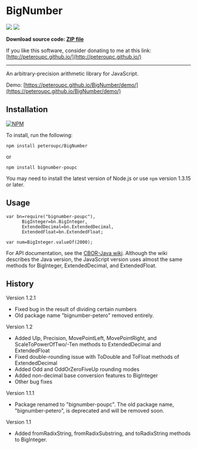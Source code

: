 BigNumber
=========

![](http://img.shields.io/npm/v/bignumber-poupc.svg?style=flat)
![](http://img.shields.io/npm/dm/bignumber-poupc.svg?style=flat)

**Download source code: [ZIP file](https://github.com/peteroupc/BigNumber/archive/master.zip)**

If you like this software, consider donating to me at this link: [http://peteroupc.github.io/](http://peteroupc.github.io/)

----

An arbitrary-precision arithmetic library for JavaScript.

Demo: [https://peteroupc.github.io/BigNumber/demo/](https://peteroupc.github.io/BigNumber/demo/)

Installation
--------------

[![NPM](https://nodei.co/npm/bignumber-poupc.png)](https://www.npmjs.com/package/bignumber-poupc/)

To install, run the following:

    npm install peteroupc/BigNumber

or

    npm install bignumber-poupc

You may need to install the latest version of Node.js or use `npm` version 1.3.15 or later.

Usage
--------------

    var bn=require("bignumber-poupc"),
          BigInteger=bn.BigInteger,
          ExtendedDecimal=bn.ExtendedDecimal,
          ExtendedFloat=bn.ExtendedFloat;

    var num=BigInteger.valueOf(2000);

For API documentation, see the [CBOR-Java wiki](https://github.com/peteroupc/CBOR-Java/wiki).
Although the wiki describes the Java version, the JavaScript version uses almost
the same methods for BigInteger, ExtendedDecimal, and ExtendedFloat.

History
------------

Version 1.2.1

- Fixed bug in the result of dividing certain numbers
- Old package name "bignumber-petero" removed entirely.

Version 1.2

- Added Ulp, Precision, MovePointLeft, MovePointRight, and ScaleToPowerOfTwo/-Ten methods to
  ExtendedDecimal and ExtendedFloat
- Fixed double-rounding issue with ToDouble and ToFloat methods
  of ExtendedDecimal
- Added Odd and OddOrZeroFiveUp rounding modes
- Added non-decimal base conversion features to BigInteger
- Other bug fixes

Version 1.1.1

- Package renamed to "bignumber-poupc".  The old package name, "bignumber-petero", is deprecated
and will be removed soon.

Version 1.1

- Added fromRadixString, fromRadixSubstring, and toRadixString methods to BigInteger.
